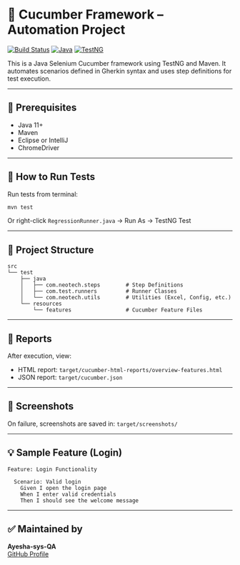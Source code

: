 # 🧪 Cucumber Framework – Automation Project

[![Build Status](https://img.shields.io/badge/build-passing-brightgreen)](https://github.com/Ayesha-sys-QA/CucumberFramework)
[![Java](https://img.shields.io/badge/Java-11-blue)](https://www.oracle.com/java/technologies/javase-jdk11-downloads.html)
[![TestNG](https://img.shields.io/badge/TestNG-enabled-orange)](https://testng.org/)

This is a Java Selenium Cucumber framework using TestNG and Maven. It automates scenarios defined in Gherkin syntax and uses step definitions for test execution.

---

## 🧰 Prerequisites

- Java 11+
- Maven
- Eclipse or IntelliJ
- ChromeDriver

---

## 🚀 How to Run Tests

Run tests from terminal:

```bash
mvn test
```

Or right-click `RegressionRunner.java` → Run As → TestNG Test

---

## 📂 Project Structure

```
src
└── test
    ├── java
    │   ├── com.neotech.steps        # Step Definitions
    │   ├── com.test.runners         # Runner Classes
    │   └── com.neotech.utils        # Utilities (Excel, Config, etc.)
    └── resources
        └── features                 # Cucumber Feature Files
```

---

## 🧾 Reports

After execution, view:

- HTML report: `target/cucumber-html-reports/overview-features.html`
- JSON report: `target/cucumber.json`

---

## 📸 Screenshots

On failure, screenshots are saved in: `target/screenshots/`

---

## 💡 Sample Feature (Login)

```gherkin
Feature: Login Functionality

  Scenario: Valid login
    Given I open the login page
    When I enter valid credentials
    Then I should see the welcome message
```

---

## ✅ Maintained by

**Ayesha-sys-QA**  
[GitHub Profile](https://github.com/Ayesha-sys-QA)
